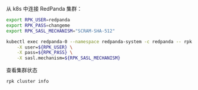 从 k8s 中连接 RedPanda 集群：

```bash
export RPK_USER=redpanda
export RPK_PASS=changeme
export RPK_SASL_MECHANISM="SCRAM-SHA-512"

kubectl exec redpanda-0 --namespace redpanda-system -c redpanda -- rpk cluster info \
    -X user=${RPK_USER} \
    -X pass=${RPK_PASS} \
    -X sasl.mechanism=${RPK_SASL_MECHANISM}

```

查看集群状态

```bash
rpk cluster info
```

